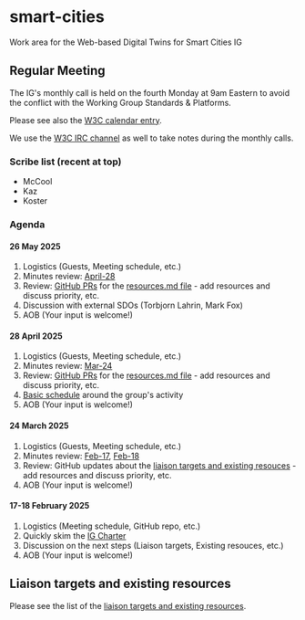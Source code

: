 # smart-cities

Work area for the Web-based Digital Twins for Smart Cities IG

## Regular Meeting
The IG's monthly call is held on the fourth Monday at 9am Eastern to
avoid the conflict with the Working Group Standards & Platforms.

Please see also the [W3C calendar entry](https://www.w3.org/events/meetings/d557717b-e6a8-4f04-b9cb-bc2172643465/20250324T090000/).

We use the [W3C IRC channel](https://irc.w3.org/?channels=smart-cities) as well to take notes during the monthly calls.

### Scribe list (recent at top)
* McCool
* Kaz
* Koster

### Agenda
#### 26 May 2025
1. Logistics (Guests, Meeting schedule, etc.)
2. Minutes review: [April-28](https://www.w3.org/2025/04/28-smart-cities-minutes.html)
3. Review: [GitHub PRs](https://github.com/w3c/smart-cities/pulls) for the [resources.md file](resources.md) - add resources and discuss priority, etc.
4. Discussion with external SDOs (Torbjorn Lahrin, Mark Fox)
5. AOB (Your input is welcome!)

#### 28 April 2025
1. Logistics (Guests, Meeting schedule, etc.)
2. Minutes review: [Mar-24](https://www.w3.org/2025/03/24-smart-cities-minutes.html)
3. Review: [GitHub PRs](https://github.com/w3c/smart-cities/pulls) for the [resources.md file](resources.md) - add resources and discuss priority, etc.
4. [Basic schedule](schedule.md) around the group's activity
5. AOB (Your input is welcome!)

#### 24 March 2025
1. Logistics (Guests, Meeting schedule, etc.)
2. Minutes review: [Feb-17](https://www.w3.org/2025/02/17-smart-cities-minutes.html), [Feb-18](https://www.w3.org/2025/02/18-smart-cities-minutes.html)
3. Review: GitHub updates about the [liaison targets and existing resouces](resources.md) - add resources and discuss priority, etc.
4. AOB (Your input is welcome!)

#### 17-18 February 2025
1. Logistics (Meeting schedule, GitHub repo, etc.)
2. Quickly skim the [IG Charter](https://www.w3.org/2024/06/smart-cities/)
3. Discussion on the next steps (Liaison targets, Existing resouces, etc.)
4. AOB (Your input is welcome!)

## Liaison targets and existing resources
Please see the list of the [liaison targets and existing resources](resources.md).
